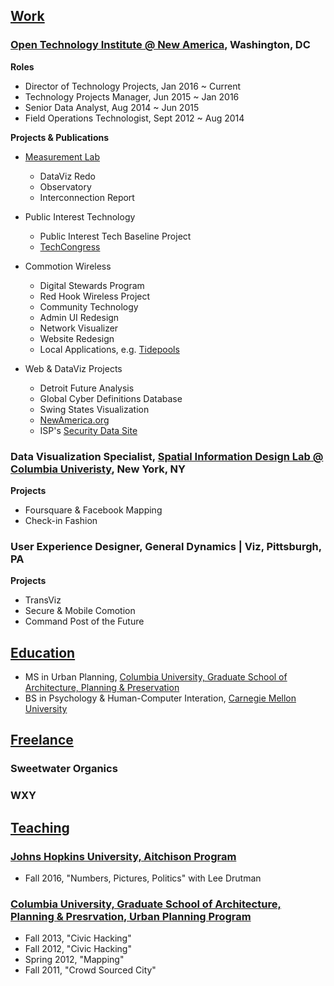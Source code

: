 ## [Work](#work)

### [Open Technology Institute @ New America](https://newamerica.org/oti), Washington, DC

**Roles**

- Director of Technology Projects, Jan 2016 ~ Current
- Technology Projects Manager, Jun 2015 ~ Jan 2016
- Senior Data Analyst, Aug 2014 ~ Jun 2015
- Field Operations Technologist, Sept 2012 ~ Aug 2014

**Projects & Publications**

- [Measurement Lab](https://measurementlab.net)
  - DataViz Redo
  - Observatory
  - Interconnection Report

- Public Interest Technology
  - Public Interest Tech Baseline Project
  - [TechCongress](http://techcongress.io)

- Commotion Wireless
  - Digital Stewards Program
  - Red Hook Wireless Project
  - Community Technology
  - Admin UI Redesign
  - Network Visualizer
  - Website Redesign
  - Local Applications, e.g. [Tidepools](http://tidepools.co)

- Web & DataViz Projects
  - Detroit Future Analysis
  - Global Cyber Definitions Database
  - Swing States Visualization
  - [NewAmerica.org](https://newamerica.org)
  - ISP's [Security Data Site](http://securitydata.newamerica.org)

### Data Visualization Specialist, [Spatial Information Design Lab @ Columbia Univeristy](http://spatialinformationdesignlab.org/), New York, NY

**Projects**

- Foursquare & Facebook Mapping
- Check-in Fashion

### User Experience Designer, General Dynamics | Viz, Pittsburgh, PA

**Projects**

- TransViz
- Secure & Mobile Comotion
- Command Post of the Future

## [Education](#education)

- MS in Urban Planning, [Columbia University, Graduate School of Architecture, Planning & Preservation](https://www.arch.columbia.edu/)
- BS in Psychology & Human-Computer Interation, [Carnegie Mellon University](https://cmu.edu)

## [Freelance](#freelance)

### Sweetwater Organics

### WXY

## [Teaching](#teaching)

### [Johns Hopkins University, Aitchison Program](http://politicalscience.jhu.edu/undergraduate/aitchison-public-service-fellowship-in-government/)

- Fall 2016, "Numbers, Pictures, Politics" with Lee Drutman

### [Columbia University, Graduate School of Architecture, Planning & Presrvation, Urban Planning Program](https://www.arch.columbia.edu/)

- Fall 2013, "Civic Hacking"
- Fall 2012, "Civic Hacking"
- Spring 2012, "Mapping"
- Fall 2011, "Crowd Sourced City"
